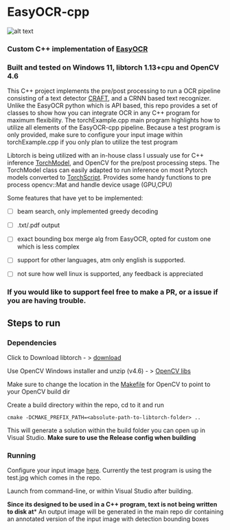 # EasyOCR-cpp
![alt text](https://github.com/ksasso1028/EasyOCR-cpp/blob/main/output-heatmap.jpg)
### Custom C++ implementation of [EasyOCR](https://github.com/JaidedAI/EasyOCR)
### Built and tested on Windows 11, libtorch 1.13+cpu and OpenCV 4.6

This C++ project implements the pre/post processing to run a OCR pipeline consisting of a text detector [CRAFT](https://arxiv.org/abs/1904.01941), and a CRNN based text recognizer. Unlike the EasyOCR python which is API based, this repo provides a set of classes to show how you can integrate OCR in any C++ program for maximum flexibility. The torchExample.cpp main program highlights how to utilize all elements of the EasyOCR-cpp pipeline. Because a test program is only provided, make sure to configure your input image within torchExample.cpp if you only plan to utilize the test program


Libtorch is being utilized with an in-house class I ussualy use for C++ inference [TorchModel](https://github.com/ksasso1028/EasyOCR-cpp/blob/main/src/TorchModel.cpp), and OpenCV for the pre/post processing steps.
The TorchModel class can easily adapted to run inference on most Pytorch models converted to [TorchScript](https://pytorch.org/tutorials/beginner/Intro_to_TorchScript_tutorial.html). Provides some handy functions to pre process opencv::Mat and handle device usage (GPU,CPU)

Some features that have yet to be implemented:

- [ ] beam search, only implemented greedy decoding
- [ ] .txt/.pdf output
- [ ] exact bounding box merge alg from EasyOCR, opted for custom one which is less complex
- [ ] support for other languages, atm only english is supported.
- [ ] not sure how well linux is supported, any feedback is appreciated


### If you would like to support feel free to make a PR, or a issue if you are having trouble.

## Steps to run 

### Dependencies
Click to Download libtorch - > [download](https://download.pytorch.org/libtorch/cpu/libtorch-win-shared-with-deps-1.13.1%2Bcpu.zip)

Use OpenCV Windows installer and unzip (v4.6) - > [OpenCV libs](https://opencv.org/releases/)

Make sure to change the location in the  [Makefile](https://github.com/ksasso1028/EasyOCR-cpp/blob/e9311ee3f45b59c2709be3a98a04b48c215a845b/CMakeLists.txt#L7) for OpenCV to point to your OpenCV build dir 

Create a build directory within the repo, cd to it and run
```
cmake -DCMAKE_PREFIX_PATH=<absolute-path-to-libtorch-folder> ..
```


This will generate a solution within the build folder you can open up in Visual Studio. **Make sure to use the Release config when building**

### Running

Configure your input image  [here](https://github.com/ksasso1028/EasyOCR-cpp/blob/e9311ee3f45b59c2709be3a98a04b48c215a845b/torchExample.cpp#L25). Currently the test program is using the test.jpg which comes in the repo.

Launch from command-line, or within Visual Studio after building.

**Since its designed to be used in a C++ program, text is not being written to disk at*** An output image will be generated in the main repo dir containing an annotated version of the input image with detection bounding boxes


